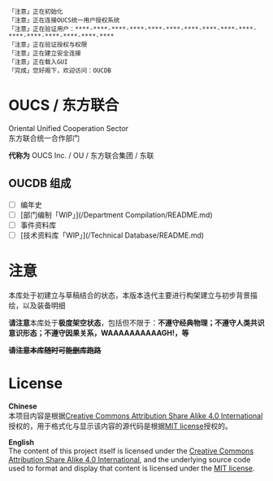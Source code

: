     「注意」正在初始化
    「注意」正在连接OUCS统一用户授权系统
    「注意」正在验证用户：****-****-****-****-****-****-****-****-****-****-****-****-****-****-****-****
    「注意」正在验证授权与权限
    「注意」正在建立安全连接
    「注意」正在载入GUI
    「完成」您好阁下，欢迎访问：OUCDB

# OUCS / 东方联合

Oriental Unified Cooperation Sector  
东方联合统一合作部门

**代称为** OUCS Inc. / OU / 东方联合集团 / 东联 

## OUCDB 组成

- [ ] 编年史
- [ ] [部门编制「WIP」](/Department Compilation/README.md)
- [ ] 事件资料库
- [ ] [技术资料库「WIP」](/Technical Database/README.md)

# 注意

本库处于初建立与草稿结合的状态，本版本迭代主要进行构架建立与初步背景描绘，以及装备明细

**请注意**本库处于**极度架空状态**，包括但不限于：**不遵守经典物理；不遵守人类共识意识形态；不遵守因果关系，WAAAAAAAAAAGH!，等**

**~~请注意本库随时可能删库跑路~~**

# License

**Chinese**  
本项目内容是根据[Creative Commons Attribution Share Alike 4.0 International](https://choosealicense.com/licenses/cc-by-sa-4.0/)授权的，用于格式化与显示该内容的源代码是根据[MIT license](LICENSE.md)授权的。

**English**  
The content of this project itself is licensed under the [Creative Commons Attribution Share Alike 4.0 International](https://choosealicense.com/licenses/cc-by-sa-4.0/), and the underlying source code used to format and display that content is licensed under the [MIT license](LICENSE.md).
